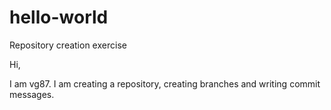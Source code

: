 # hello-world
Repository creation exercise

Hi,

I am vg87. I am creating a repository, creating branches and writing commit messages.

